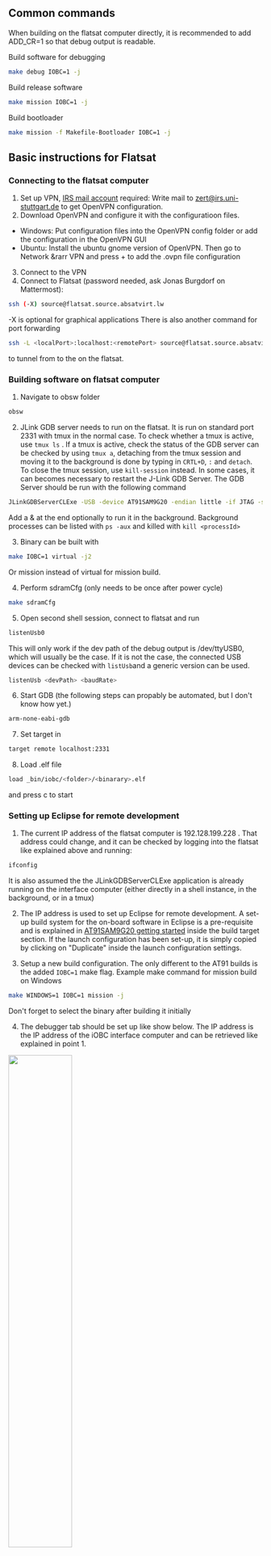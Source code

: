 <a id="top"></a> <a name="flatsat"></a> 

## Common commands
When building on the flatsat computer directly, it is recommended to add
ADD\_CR=1 so that debug output is readable.
 
Build software for debugging
```sh
make debug IOBC=1 -j
```

Build release software
```sh
make mission IOBC=1 -j
```

Build bootloader
```sh
make mission -f Makefile-Bootloader IOBC=1 -j
```

## Basic instructions for Flatsat

### Connecting to the flatsat computer
1. Set up VPN, [IRS  mail account](https://cube18.irs.uni-stuttgart.de/) required: 
Write mail to zert@irs.uni-stuttgart.de to get OpenVPN configuration.
2. Download OpenVPN and configure it with the configuratioon files.
 - Windows: Put configuration files into the OpenVPN config folder
   or add the configuration in the OpenVPN GUI
 - Ubuntu: Install the ubuntu gnome version of OpenVPN. Then go to 
   Network &rarr VPN and press + to add the .ovpn file configuration
3. Connect to the VPN
4. Connect to Flatsat (password needed, ask Jonas Burgdorf on Mattermost):
```sh
ssh (-X) source@flatsat.source.absatvirt.lw
```
-X is optional for graphical applications
There is also another command for port forwarding
```sh
ssh -L <localPort>:localhost:<remotePort> source@flatsat.source.absatvirt.lw
```
to tunnel from <localPort> to the <remotePort> on the flatsat.

### Building software on flatsat computer
1. Navigate to obsw folder
```sh
obsw
```

2. JLink GDB server needs to run on the flatsat. It is run on standard port 2331
with tmux in the normal case. To check whether a tmux is active, use `tmux ls` .
If a tmux is active, check the status of the GDB server can be checked by using
`tmux a`, detaching from the tmux session and moving it to the background
is done by typing in `CRTL+D`, `:` and `detach`. To close the tmux session,
use `kill-session` instead. In some cases, it can becomes necessary to restart
the J-Link GDB Server. The GDB Server should be run with the following command

```sh
JLinkGDBServerCLExe -USB -device AT91SAM9G20 -endian little -if JTAG -speed auto -noLocalhostOnly 
```
Add a & at the end optionally to run it in the background. Background processes can be listed
with `ps -aux` and killed with `kill <processId>`

3. Binary can be built with
```sh
make IOBC=1 virtual -j2
```
Or mission instead of virtual for mission build.

4. Perform sdramCfg (only needs to be once after power cycle)
```sh
make sdramCfg
```

5. Open second shell session, connect to flatsat and run 
```sh
listenUsb0
```
This will only work if the dev path of the debug output
is /dev/ttyUSB0, which will usually be the case.
If it is not the case, the connected USB devices can be checked
with `listUsb`and a generic version can be used.
```sh
listenUsb <devPath> <baudRate>
```

6. Start GDB (the following steps can propably be automated, but I don't know how yet.)

```sh
arm-none-eabi-gdb
```

7. Set target in 

```sh
target remote localhost:2331
```

8. Load .elf file

```sh
load _bin/iobc/<folder>/<binarary>.elf
```
and press c to start

### Setting up Eclipse for remote development

1. The current IP address of the flatsat computer is 
192.128.199.228 . That address could change, and it can be checked
by logging into the flatsat like explained above and running:   
```sh
ifconfig    
```
  
It is also assumed the the JLinkGDBServerCLExe application
is already running on the interface computer (either directly
in a shell instance, in the background, or in a tmux)

2. The IP address is used to set up Eclipse for remote development.
A set-up build system for the on-board software in Eclipse is a
pre-requisite and is explained in [AT91SAM9G20 getting started](../sam9g20/README-at91.md#top)
inside the build target section. If the launch configuration has been set-up, it is simply copied by
clicking on "Duplicate" inside the launch configuration settings.

3. Setup a new build configuration. The only different to the AT91 builds
is the added `IOBC=1` make flag. Example make command for mission build
on Windows
```sh
make WINDOWS=1 IOBC=1 mission -j
```
Don't forget to select the binary after building it initially

4. The debugger tab should be set up like show below. The IP address
is the IP address of the iOBC interface computer and can be retrieved
like explained in point 1. 
<img src="./readme_img/flatsat/eclipse-setup1.jpg" width="50%">

5. The startup tab should be set up like below. Right now, the 
SAM-ICE can not handle monitor reset or monitor halt commands
and the reason is unknown.
<img src="./readme_img/flatsat/eclipse-setup2.jpg" width="50%">

6.  The serial output from the iOBC can be read from the dev path of the
interface computer directly. It is possible in Eclipse to open a ssh
session like shown in the following picture.
<img src="./readme_img/flatsat/eclipse-setup3.jpg" width="50%">

After that, the output can be display by running these commands
in the ssh session:
```sh
listenUsb0 
```

There is also a generic version to listen to USB ports:
```sh
listenUsb <DevPath> <baudRate>
```

All dev paths can be listed with the command

```sh
listUsb
```

These scripts are located inside the scripts folder.

### Loading binaries built locally to the non-volatile memory

It is recommended to flash the software to the SDRAM directly for
development purposes. To test the binary and the bootloader on 
the non-volatile memories, the images need to be written
to the 1MB NOR-Flash chip. This is either possible with SAM-BA
when interfacing the iOBC with a Windows PC and the ISIS SAM-BA application
installed or by uploading the binary via RS232 (same communication line
used for TMTC commanding). For remote deployment, only the second
way is currently possible. A recent software version needs to
be running to perform this step as well.
Following general steps need to be taken:

1. Transfer the file with to the \_bin folder of
the remote OBSW folder with SFTP. It is recommended to use Filezilla for this.
It is possible to set common operations as favorites in Filezilla.

2. Transfer the binary to the SD-Card first. The `tmtcclient` Python application
inside the `tmtc` folder can be used to either transfer an OBSW Update or a bootloader.
This mode is provided as a PyCharm run configuration when loading
the `tmtc` folder as a PyCharm project.

3. After that, a specific command provided by the `tmtmcclient` can be used 
to write the  bootloader or OBSW image from SD-card to the NOR-Flash.

4. Another command can be used to power cycle or reset the core to test the flashed
software

